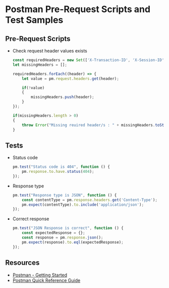 # Postman Pre-Request Scripts and Test Samples

## Pre-Request Scripts

- Check request header values exists

  ```javascript
  const requiredHeaders = new Set(['X-Transaction-ID', 'X-Session-ID', 'X-Device-ID','X-User-ID']);
  let missingHeaders = [];

  requiredHeaders.forEach((header) => {
      let value = pm.request.headers.get(header);

      if(!value)
      {
          missingHeaders.push(header);
      }
  });

  if(missingHeaders.length > 0)
  {
      throw Error("Missing reuired header/s : " + missingHeaders.toString());
  }
  ```

## Tests

- Status code

  ```javascript
  pm.test("Status code is 404", function () {
      pm.response.to.have.status(404);
  });
  ```

- Response type

  ```javascript
  pm.test("Response type is JSON", function () {
      const contentType = pm.response.headers.get('Content-Type');
      pm.expect(contentType).to.include('application/json');
  });
  ```

- Correct response

  ```javascript
  pm.test("JSON Response is correct", function () {
      const expectedResponse = {};
      const response = pm.response.json();
      pm.expect(response).to.eql(expectedResponse);
  });
  ```

## Resources

- [Postman - Getting Started](https://learning.postman.com/docs/getting-started/introduction/)
- [Postman Quick Reference Guide](https://postman-quick-reference-guide.readthedocs.io/en/latest/index.html)